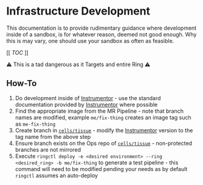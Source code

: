 # Infrastructure Development

This documentation is to provide rudimentary guidance where development inside of a sandbox, is for whatever reason, deemed not good enough.
Why this is may vary, one should use your sandbox as often as feasible.

[[ _TOC_ ]]

:warning: This is a tad dangerous as it Targets and entire Ring :warning:

## How-To

1. Do development inside of [Instrumentor] - use the standard documentation provided by [Instrumentor] where possible
1. Find the appropriate image from the MR Pipeline - note that branch names are modified, example `me/fix-thing` creates an image tag such as `me-fix-thing`
1. Create branch in [`cells/tissue`] - modify the [Instrumentor] version to the tag name from the above step
1. Ensure branch exists on the Ops repo of [`cells/tissue`] - non-protected branches are not mirrored
1. Execute `ringctl deploy -e <desired environment> --ring <desired_ring> -b me/fix-thing` to generate a test pipeline - this command will need to be modified pending your needs as by default `ringctl` assumes an auto-deploy

[Instrumentor]: https://gitlab.com/gitlab-com/gl-infra/gitlab-dedicated/instrumentor
[`cells/tissue`]: https://gitlab.com/gitlab-com/gl-infra/cells/tissue
